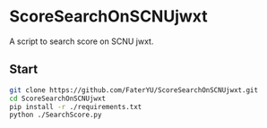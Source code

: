 # ScoreSearchOnSCNUjwxt

A script to search score on SCNU jwxt.

## Start

```bash
git clone https://github.com/FaterYU/ScoreSearchOnSCNUjwxt.git
cd ScoreSearchOnSCNUjwxt
pip install -r ./requirements.txt
python ./SearchScore.py
```
